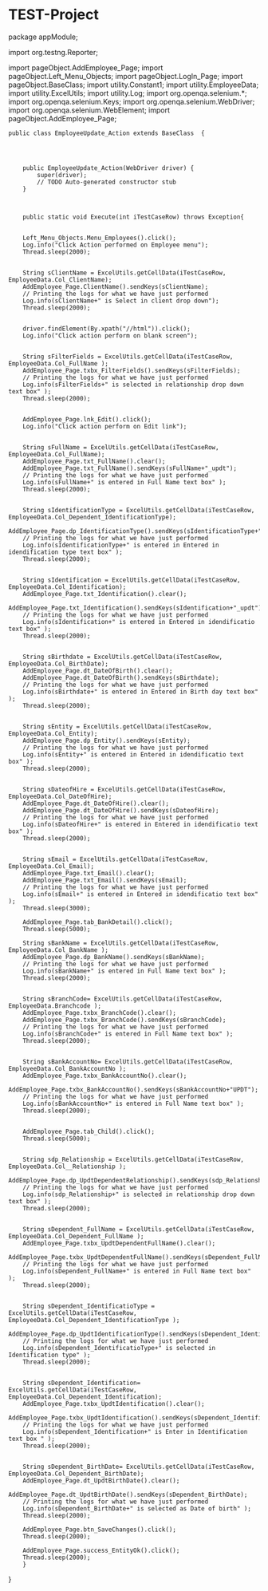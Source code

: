 # TEST-Project

package appModule;

import org.testng.Reporter;

import pageObject.AddEmployee_Page;
import pageObject.Left_Menu_Objects;
import pageObject.LogIn_Page;
import pageObject.BaseClass;
import utility.Constant1;
import utility.EmployeeData;
import utility.ExcelUtils;
import utility.Log;
import org.openqa.selenium.*;
import org.openqa.selenium.Keys;
import org.openqa.selenium.WebDriver;
import org.openqa.selenium.WebElement;
import pageObject.AddEmployee_Page;

    public class EmployeeUpdate_Action extends BaseClass  {
    	
     
    	
			
		public EmployeeUpdate_Action(WebDriver driver) {
			super(driver);
			// TODO Auto-generated constructor stub
		}
		
		

		public static void Execute(int iTestCaseRow) throws Exception{
        	 
			
        Left_Menu_Objects.Menu_Employees().click();
        Log.info("Click Action performed on Employee menu");
        Thread.sleep(2000);
        
       
        String sClientName = ExcelUtils.getCellData(iTestCaseRow, EmployeeData.Col_ClientName);
        AddEmployee_Page.ClientName().sendKeys(sClientName);
        // Printing the logs for what we have just performed
        Log.info(sClientName+" is Select in client drop down");
        Thread.sleep(2000);
        
        
        driver.findElement(By.xpath("//html")).click();
        Log.info("Click action perform on blank screen");
        
        
        String sFilterFields = ExcelUtils.getCellData(iTestCaseRow, EmployeeData.Col_FullName );
	    AddEmployee_Page.txbx_FilterFields().sendKeys(sFilterFields);
	    // Printing the logs for what we have just performed
	    Log.info(sFilterFields+" is selected in relationship drop down text box" );
	    Thread.sleep(2000);
	    
	    
	    AddEmployee_Page.lnk_Edit().click();
		Log.info("Click action perform on Edit link");
		
		
		String sFullName = ExcelUtils.getCellData(iTestCaseRow, EmployeeData.Col_FullName);
		AddEmployee_Page.txt_FullName().clear();
        AddEmployee_Page.txt_FullName().sendKeys(sFullName+"_updt");
        // Printing the logs for what we have just performed
        Log.info(sFullName+" is entered in Full Name text box" );
        Thread.sleep(2000);
        
               
        String sIdentificationType = ExcelUtils.getCellData(iTestCaseRow, EmployeeData.Col_Dependent_IdentificationType);       
        AddEmployee_Page.dp_IdentificationType().sendKeys(sIdentificationType+"_updt");
        // Printing the logs for what we have just performed
        Log.info(sIdentificationType+" is entered in Entered in idendification type text box" );
        Thread.sleep(2000);
        
        
        String sIdentification = ExcelUtils.getCellData(iTestCaseRow, EmployeeData.Col_Identification);
        AddEmployee_Page.txt_Identification().clear();
        AddEmployee_Page.txt_Identification().sendKeys(sIdentification+"_updt");
        // Printing the logs for what we have just performed
        Log.info(sIdentification+" is entered in Entered in idendificatio text box" );
        Thread.sleep(2000);
        	
        
        String sBirthdate = ExcelUtils.getCellData(iTestCaseRow, EmployeeData.Col_BirthDate);
        AddEmployee_Page.dt_DateOfBirth().clear();
        AddEmployee_Page.dt_DateOfBirth().sendKeys(sBirthdate);
        // Printing the logs for what we have just performed
        Log.info(sBirthdate+" is entered in Entered in Birth day text box" );
        Thread.sleep(2000);
        
        
        String sEntity = ExcelUtils.getCellData(iTestCaseRow, EmployeeData.Col_Entity);
        AddEmployee_Page.dp_Entity().sendKeys(sEntity);
        // Printing the logs for what we have just performed
        Log.info(sEntity+" is entered in Entered in idendificatio text box" );
        Thread.sleep(2000);
        
        
        String sDateofHire = ExcelUtils.getCellData(iTestCaseRow, EmployeeData.Col_DateOfHire);
        AddEmployee_Page.dt_DateOfHire().clear();
        AddEmployee_Page.dt_DateOfHire().sendKeys(sDateofHire);
        // Printing the logs for what we have just performed
        Log.info(sDateofHire+" is entered in Entered in idendificatio text box" );
        Thread.sleep(2000);
        
        
        String sEmail = ExcelUtils.getCellData(iTestCaseRow, EmployeeData.Col_Email);
        AddEmployee_Page.txt_Email().clear();
        AddEmployee_Page.txt_Email().sendKeys(sEmail);
        // Printing the logs for what we have just performed
        Log.info(sEmail+" is entered in Entered in idendificatio text box" );
        Thread.sleep(3000);
        
        AddEmployee_Page.tab_BankDetail().click();
        Thread.sleep(5000);
        
        String sBankName = ExcelUtils.getCellData(iTestCaseRow, EmployeeData.Col_BankName );
        AddEmployee_Page.dp_BankName().sendKeys(sBankName);
        // Printing the logs for what we have just performed
        Log.info(sBankName+" is entered in Full Name text box" );
        Thread.sleep(2000);
        
        
        String sBranchCode= ExcelUtils.getCellData(iTestCaseRow, EmployeeData.Branchcode );
        AddEmployee_Page.txbx_BranchCode().clear();
        AddEmployee_Page.txbx_BranchCode().sendKeys(sBranchCode);
        // Printing the logs for what we have just performed
        Log.info(sBranchCode+" is entered in Full Name text box" );
        Thread.sleep(2000);
		
        
        String sBankAccountNo= ExcelUtils.getCellData(iTestCaseRow, EmployeeData.Col_BankAccountNo );
        AddEmployee_Page.txbx_BankAccountNo().clear();
        AddEmployee_Page.txbx_BankAccountNo().sendKeys(sBankAccountNo+"UPDT");
        // Printing the logs for what we have just performed
        Log.info(sBankAccountNo+" is entered in Full Name text box" );
        Thread.sleep(2000);
       
        
        AddEmployee_Page.tab_Child().click();
        Thread.sleep(5000);


		String sdp_Relationship = ExcelUtils.getCellData(iTestCaseRow, EmployeeData.Col__Relationship );
	    AddEmployee_Page.dp_UpdtDependentRelationship().sendKeys(sdp_Relationship);
	    // Printing the logs for what we have just performed
	    Log.info(sdp_Relationship+" is selected in relationship drop down text box" );
	    Thread.sleep(2000);
		
		
        String sDependent_FullName = ExcelUtils.getCellData(iTestCaseRow, EmployeeData.Col_Dependent_FullName );
        AddEmployee_Page.txbx_UpdtDependentFullName().clear();
        AddEmployee_Page.txbx_UpdtDependentFullName().sendKeys(sDependent_FullName+"_updt");
        // Printing the logs for what we have just performed
        Log.info(sDependent_FullName+" is entered in Full Name text box" );
        Thread.sleep(2000);
		
        	
        String sDependent_IdentificatioType = ExcelUtils.getCellData(iTestCaseRow, EmployeeData.Col_Dependent_IdentificationType );
        AddEmployee_Page.dp_UpdtIdentificationType().sendKeys(sDependent_IdentificatioType);
        // Printing the logs for what we have just performed
        Log.info(sDependent_IdentificatioType+" is selected in Identification type" );
        Thread.sleep(2000);
        
        
        String sDependent_Identification= ExcelUtils.getCellData(iTestCaseRow, EmployeeData.Col_Dependent_Identification);
        AddEmployee_Page.txbx_UpdtIdentification().clear();
        AddEmployee_Page.txbx_UpdtIdentification().sendKeys(sDependent_Identification+"_updt");
        // Printing the logs for what we have just performed
        Log.info(sDependent_Identification+" is Enter in Identification text box " );
        Thread.sleep(2000);
        
        
        String sDependent_BirthDate= ExcelUtils.getCellData(iTestCaseRow, EmployeeData.Col_Dependent_BirthDate);
        AddEmployee_Page.dt_UpdtBirthDate().clear();
        AddEmployee_Page.dt_UpdtBirthDate().sendKeys(sDependent_BirthDate);
        // Printing the logs for what we have just performed
        Log.info(sDependent_BirthDate+" is selected as Date of birth" );
        Thread.sleep(2000);
        
        AddEmployee_Page.btn_SaveChanges().click();
		Thread.sleep(2000);
        
		AddEmployee_Page.success_EntityOk().click();
		Thread.sleep(2000);
		}
        
}
        
